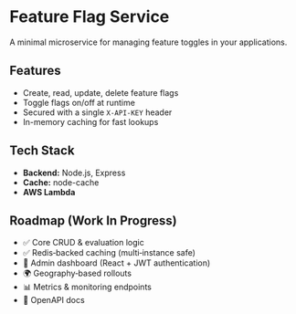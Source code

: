 # Feature Flag Service

A minimal microservice for managing feature toggles in your applications.

## Features
- Create, read, update, delete feature flags  
- Toggle flags on/off at runtime  
- Secured with a single `X-API-KEY` header  
- In-memory caching for fast lookups

## Tech Stack
- **Backend:** Node.js, Express  
- **Cache:** node-cache  
- **AWS Lambda**

## Roadmap (Work In Progress)

- ✅ Core CRUD & evaluation logic  
- ✅ Redis‑backed caching (multi‑instance safe)  
- 🔄 Admin dashboard (React + JWT authentication)  
- 🌍 Geography‑based rollouts  
- 📊 Metrics & monitoring endpoints  
- 📄 OpenAPI docs

